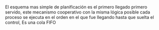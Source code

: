  El esquema mas simple de planificación es el primero llegado primero servido, este mecanismo cooperativo con la misma lógica posible cada proceso se ejecuta en el orden en el que fue llegando hasta que suelta el control, Es una cola FIFO
 